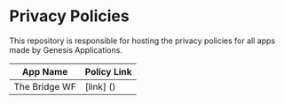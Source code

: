 # Privacy Policies 

This repository is responsible for hosting the privacy policies for all apps made by Genesis Applications.  

| App Name | Policy Link |
| ----------- | ----------- |
| The Bridge WF | [link] () |

